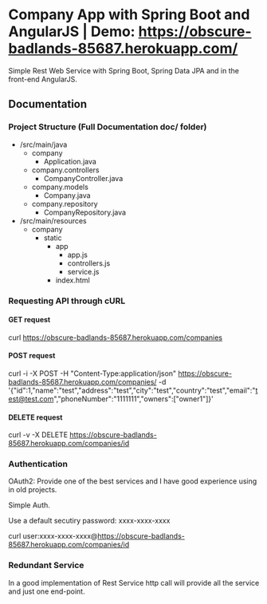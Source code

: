 # Company App with Spring Boot and AngularJS | Demo: https://obscure-badlands-85687.herokuapp.com/ 

Simple Rest Web Service with Spring Boot, Spring Data JPA and in the front-end AngularJS.

## Documentation

### Project Structure (Full Documentation doc/ folder) 

 - /src/main/java
	 - company 
		 - Application.java 
	 - company.controllers
		 - CompanyController.java 
	 - company.models
		 - Company.java
	 - company.repository
		 - CompanyRepository.java
 - /src/main/resources 
	 - company
		 - static 
			 - app 
				 - app.js
				 - controllers.js
				 - service.js
			 - index.html
				 
### Requesting API through cURL

#### GET request

curl https://obscure-badlands-85687.herokuapp.com/companies

#### POST request

curl -i -X POST -H "Content-Type:application/json" https://obscure-badlands-85687.herokuapp.com/companies/ -d '{"id":1,"name":"test","address":"test","city":"test","country":"test","email":"test@test.com","phoneNumber":"1111111","owners":["owner1"]}'

#### DELETE request 

curl -v -X DELETE https://obscure-badlands-85687.herokuapp.com/companies/id

### Authentication 

OAuth2: Provide one of the best services and I have good experience using in old projects. 


Simple Auth.

Use a default secutiry password: xxxx-xxxx-xxxx

curl user:xxxx-xxxx-xxxx@https://obscure-badlands-85687.herokuapp.com/companies/id


### Redundant Service

In a good implementation of Rest Service http call will provide all the service and just one end-point.


 
		
	